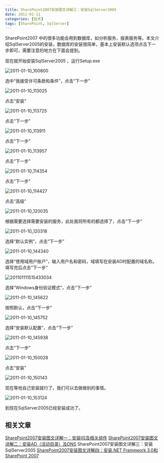 ```yaml
---
title: SharePoint2007安装图文详解三：安装SqlServer2005
date: 2011-01-11
categories: [技术]
tags: [SharePoint, SqlServer]
---
```


SharePoint2007 中的很多功能会用到数据库，如分析服务，报表服务等。本文介绍SqlServer2005的安装，数据库的安装很简单，基本上安装默认选项点击下一步即可，需要注意的地方在下面会提到。

现在就开始安装SqlServer2005 ，运行Setup.exe

![2011-01-10_100800](https://cdn.jsdelivr.net/gh/oec2003/hblog-images/img/202201300707160.gif)

选中“我接受许可条款和条件”，点击“下一步”

![2011-01-10_113025](https://cdn.jsdelivr.net/gh/oec2003/hblog-images/img/202201300707706.gif)

点击“安装”

![2011-01-10_113725](https://cdn.jsdelivr.net/gh/oec2003/hblog-images/img/202201300707388.gif)

点击“下一步”

![2011-01-10_113911](https://cdn.jsdelivr.net/gh/oec2003/hblog-images/img/202201300707407.gif)

点击“下一步”

![2011-01-10_113957](https://cdn.jsdelivr.net/gh/oec2003/hblog-images/img/202201300707915.gif)

点击“下一步”

![2011-01-10_114354](https://cdn.jsdelivr.net/gh/oec2003/hblog-images/img/202201300707990.gif)

点击“下一步”

![2011-01-10_114427](https://cdn.jsdelivr.net/gh/oec2003/hblog-images/img/202201300707920.gif)

点击“高级”

![2011-01-10_120035](https://cdn.jsdelivr.net/gh/oec2003/hblog-images/img/202201300708207.gif)

根据需要选择需要安装的服务，此处我将所有的都选择了，点击“下一步”

![2011-01-10_120318](https://cdn.jsdelivr.net/gh/oec2003/hblog-images/img/202201300708185.gif)

选择“默认实例”，点击“下一步”

![2011-01-10_144340](https://cdn.jsdelivr.net/gh/oec2003/hblog-images/img/202201300708141.gif)

选择“使用域用户账户”，输入用户名和密码，域填写在安装AD时配置的域名称。填写完后点击“下一步”

![201101111515433034](https://cdn.jsdelivr.net/gh/oec2003/hblog-images/img/202201300708895.gif)

选择“Windows身份验证模式”，点击“下一步”

![2011-01-10_145622](https://cdn.jsdelivr.net/gh/oec2003/hblog-images/img/202201300708213.gif)

按照默认，点击“下一步”

![2011-01-10_145752](https://cdn.jsdelivr.net/gh/oec2003/hblog-images/img/202201300708228.gif)

选择“安装默认配置”，点击“下一步”

![2011-01-10_145938](https://cdn.jsdelivr.net/gh/oec2003/hblog-images/img/202201300708174.gif)

点击“下一步”

![2011-01-10_150028](https://cdn.jsdelivr.net/gh/oec2003/hblog-images/img/202201300709983.gif)

点击“安装”

![2011-01-10_150143](https://cdn.jsdelivr.net/gh/oec2003/hblog-images/img/202201300709405.gif)

现在等他自己安装就行了，我们可以去做做别的事情。

![2011-01-10_153124](https://cdn.jsdelivr.net/gh/oec2003/hblog-images/img/202201300709198.gif)

到现在SqlServer2005已经安装成功了。

## 相关文章

[SharePoint2007安装图文详解一：安装IIS及相关组件](http://blog.fwhyy.com/2011/01/iis-install/)
[SharePoint2007安装图文详解二：安装AD（活动目录）及DNS](http://blog.fwhyy.com/2011/01/installation-of-ad-and-dns/)
SharePoint2007安装图文详解三：安装SqlServer2005
[SharePoint2007安装图文详解四：安装.NET Framework 3.0和SharePoint 2007](http://blog.fwhyy.com/2011/01/installation-of-the-net-framework-3-0-and-sharepoint-2007/)

